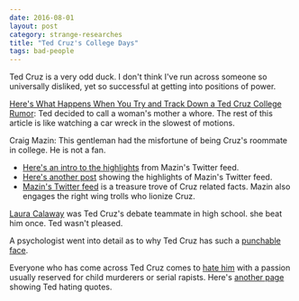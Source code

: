 ```yaml
---
date: 2016-08-01
layout: post
category: strange-researches
title: "Ted Cruz's College Days"
tags: bad-people
---
```


Ted Cruz is a very odd duck. I don't think I've run across someone so universally disliked, yet so successful at getting into positions of power.  

[Here's What Happens When You Try and Track Down a Ted Cruz College Rumor](http://theslot.jezebel.com/heres-what-happens-when-you-try-and-track-down-a-ted-cr-1752337625?utm_source=recirculation&utm_medium=recirculation&utm_campaign=fridayPM): Ted decided to call a woman's mother a whore. The rest of this article is like watching a car wreck in the slowest of motions.  


Craig Mazin: This gentleman had the misfortune of being Cruz's roommate in college. He is not a fan.  
*    [Here's an intro to the highlights](http://socialnewsdaily.com/59604/craig-mazin-tweets-how-terrible-ted-cruz-is/) from Mazin's Twitter feed.  
*    [Here's another post](http://theslot.jezebel.com/fuckin-craig-mazin-an-appreciation-of-ted-cruzs-colleg-1746278435) showing the highlights of Mazin's Twitter feed.  
*    [Mazin's Twitter feed](https://twitter.com/clmazin) is a treasure trove of Cruz related facts. Mazin also engages the right wing trolls who lionize Cruz.  


[Laura Calaway](https://medium.com/@lauracalaway/i-was-a-constitutional-corroborator-24e1d1f53535#.2s5k7rwn6) was Ted Cruz's debate teammate in high school. she beat him once. Ted wasn't pleased.  


A psychologist went into detail as to why Ted Cruz has such a [punchable face](https://www.psychologytoday.com/blog/the-fallible-mind/201601/why-ted-cruz-s-facial-expression-makes-me-uneasy).  


Everyone who has come across Ted Cruz comes to [hate him](http://www.burntorangereport.com/diary/31430/everyone-who-has-ever-worked-with-ted-cruz-despises-him) with a passion usually reserved for child murderers or serial rapists. Here's [another page](https://newrepublic.com/article/128808/everybody-hates-ted) showing Ted hating quotes.
